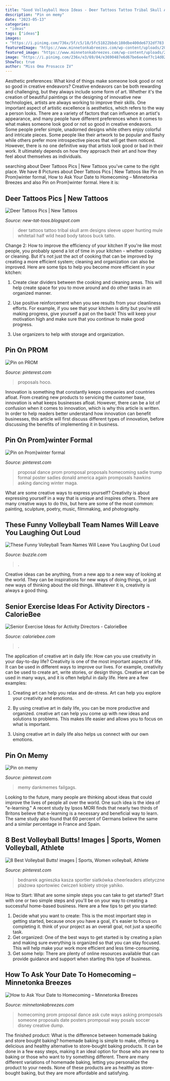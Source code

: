 ```yaml
---
title: "Good Volleyball Hoco Ideas - Deer Tattoos Tattoo Tribal Skull Arm Designs Sleeve Upper Hunting Mule Whitetail Half Wild Head Body Tatoos Buck Tatto"
description: "Pin on memy"
date: "2023-05-13"
categories:
- "ideas"
tags: ["ideas"]
images:
- "https://i.pinimg.com/736x/5f/c5/18/5fc51822bbdc180dbe400de6732df783.jpg"
featuredImage: "https://www.minnetonkabreezes.com/wp-content/uploads/2014/09/homecoming1.jpeg"
featured_image: "https://www.minnetonkabreezes.com/wp-content/uploads/2014/09/homecoming1.jpeg"
image: "https://i.pinimg.com/236x/e3/69/04/e3690487e6d67be6ee4ef7c14d020a4a.jpg"
ShowToc: true
author: "Miss Oma Prosacco IV"
---
```



Aesthetic preferences: What kind of things make someone look good or not so good in creative endeavors?
Creative endeavors can be both rewarding and challenging, but they always include some form of art. Whether it's the creation of beautiful paintings or the designing of innovative new technologies, artists are always working to improve their skills. One important aspect of artistic excellence is aesthetics, which refers to the way a person looks. There are a variety of factors that can influence an artist's appearance, and many people have different preferences when it comes to what makes someone look good or not so good in creative endeavors. Some people prefer simple, unadorned designs while others enjoy colorful and intricate pieces. Some people like their artwork to be popular and flashy while others prefer more introspective pieces that will get them noticed. However, there is no one definitive way that artists look good or bad in their work. It ultimately depends on how they approach their art and how they feel about themselves as individuals.

	

		
searching about Deer Tattoos Pics | New Tattoos you've came to the right place. We have 8 Pictures about Deer Tattoos Pics | New Tattoos like Pin on Prom}winter formal, How to Ask Your Date to Homecoming – Minnetonka Breezes and also Pin on Prom}winter formal. Here it is:
		
    
## Deer Tattoos Pics | New Tattoos

<img loading=lazy src="http://2.bp.blogspot.com/-oxKHAV72PX4/UQVg__81i4I/AAAAAAAAQzo/3he492x0E_A/s1600/Deer_tattoo_30.jpg" onerror="this.onerror=null;this.src='https://tse3.mm.bing.net/th?id=OIP.2HKLY7_QDAtF8gna9H000AHaJ3&amp;pid=15.1';" alt="Deer Tattoos Pics | New Tattoos">

_Source: new-tat-toos.blogspot.com_

>deer tattoos tattoo tribal skull arm designs sleeve upper hunting mule whitetail half wild head body tatoos buck tatto. 

	

Change 2: How to improve the efficiency of your kitchen
If you're like most people, you probably spend a lot of time in your kitchen - whether cooking or cleaning. But it's not just the act of cooking that can be improved by creating a more efficient system; cleaning and organization can also be improved. Here are some tips to help you become more efficient in your kitchen:
1. Create clear dividers between the cooking and cleaning areas. This will help create space for you to move around and do other tasks in an organized manner.

2. Use positive reinforcement when you see results from your cleanliness efforts. For example, if you see that your kitchen is dirty but you're still making progress, give yourself a pat on the back! This will keep your motivation high and make sure that you continue to make good progress.

3. Use organizers to help with storage and organization.

    
## Pin On PROM

<img loading=lazy src="https://i.pinimg.com/736x/f0/dc/95/f0dc9567d14343f9b437bafc821d098f--prom-posals-homecoming-ideas.jpg" onerror="this.onerror=null;this.src='https://tse3.mm.bing.net/th?id=OIP.V58k_tYZzK0iu2-nLr8sZQHaHP&amp;pid=15.1';" alt="Pin on PROM">

_Source: pinterest.com_

>proposals hoco. 

	

Innovation is something that constantly keeps companies and countries afloat. From creating new products to servicing the customer base, innovation is what keeps businesses afloat. However, there can be a lot of confusion when it comes to innovation, which is why this article is written. In order to help readers better understand how innovation can benefit businesses, this article will first discuss different types of innovation, before discussing the benefits of implementing it in business.

    
## Pin On Prom}winter Formal

<img loading=lazy src="https://i.pinimg.com/736x/37/eb/d0/37ebd08437215b0d351fa5d15777d8e6.jpg" onerror="this.onerror=null;this.src='https://tse2.mm.bing.net/th?id=OIP.l0B5iJtC_9nrzQcmqGu8igHaJ4&amp;pid=15.1';" alt="Pin on Prom}winter formal">

_Source: pinterest.com_

>proposal dance prom promposal proposals homecoming sadie trump formal poster sadies donald america again promposals hawkins asking dancing winter maga. 

	

What are some creative ways to express yourself?
Creativity is about expressing yourself in a way that is unique and inspires others. There are many creative ways to do this, but here are some of the most common: painting, sculpture, poetry, music, filmmaking, and photography.

    
## These Funny Volleyball Team Names Will Leave You Laughing Out Loud

<img loading=lazy src="https://pixfeeds.com/images/sports/volleyball/1280-458097295-volleyball-competition.jpg" onerror="this.onerror=null;this.src='https://tse4.mm.bing.net/th?id=OIP.5Kj_zM56e3mS1Tuky9m1XQHaKp&amp;pid=15.1';" alt="These Funny Volleyball Team Names Will Leave You Laughing Out Loud">

_Source: buzzle.com_

>. 

	

Creative ideas can be anything, from a new app to a new way of looking at the world. They can be inspirations for new ways of doing things, or just new ways of thinking about the old things. Whatever it is, creativity is always a good thing.

    
## Senior Exercise Ideas For Activity Directors - CalorieBee

<img loading=lazy src="https://images.saymedia-content.com/.image/t_share/MTc1MTI1OTQ4MjQ0MDQzNTg4/senior-exercise-ideas.jpg" onerror="this.onerror=null;this.src='https://tse2.mm.bing.net/th?id=OIP.DPYgrrpxdpzUS5b9sP-iUgHaGt&amp;pid=15.1';" alt="Senior Exercise Ideas for Activity Directors - CalorieBee">

_Source: caloriebee.com_

>. 

	

The application of creative art in daily life: How can you use creativity in your day-to-day life?
Creativity is one of the most important aspects of life. It can be used in different ways to improve our lives. For example, creativity can be used to create art, write stories, or design things. Creative art can be used in many ways, and it is often helpful in daily life. Here are a few examples: 
1) Creating art can help you relax and de-stress. Art can help you explore your creativity and emotions.

2) By using creative art in daily life, you can be more productive and organized. creative art can help you come up with new ideas and solutions to problems. This makes life easier and allows you to focus on what is important.

3) Using creative art in daily life also helps us connect with our own emotions.

    
## Pin On Memy

<img loading=lazy src="https://i.pinimg.com/736x/5f/c5/18/5fc51822bbdc180dbe400de6732df783.jpg" onerror="this.onerror=null;this.src='https://tse1.mm.bing.net/th?id=OIP.N-eXEfWt1K9G8WsQJnJn9AHaJu&amp;pid=15.1';" alt="Pin on memy">

_Source: pinterest.com_

>memy dankmemes failgags. 

	

Looking to the future, many people are thinking about ideas that could improve the lives of people all over the world. One such idea is the idea of "e-learning." A recent study by Ipsos MORI finds that nearly two thirds of Britons believe that e-learning is a necessary and beneficial way to learn. The same study also found that 60 percent of Germans believe the same and a similar percentage in France and Spain. 

    
## 8 Best Volleyball Butts! Images | Sports, Women Volleyball, Athlete

<img loading=lazy src="https://i.pinimg.com/236x/e3/69/04/e3690487e6d67be6ee4ef7c14d020a4a.jpg" onerror="this.onerror=null;this.src='https://tse3.mm.bing.net/th?id=OIP.BvMtfX6Yp4J6f0WQ3OBxjQAAAA&amp;pid=15.1';" alt="8 Best Volleyball Butts! images | Sports, Women volleyball, Athlete">

_Source: pinterest.com_

>bednarek agnieszka kasza sportler siatkówka cheerleaders atletyczne plażowa sportowiec ćwiczeń kobiety stroje yahiko. 

	

How to Start: What are some simple steps you can take to get started?
Start with one or two simple steps and you'll be on your way to creating a successful home-based business. Here are a few tips to get you started: 
1. Decide what you want to create: This is the most important step in getting started, because once you have a goal, it's easier to focus on completing it. think of your project as an overall goal, not just a specific task. 
2. Get organized: One of the best ways to get started is by creating a plan and making sure everything is organized so that you can stay focused. This will help make your work more efficient and less time-consuming. 
3. Get some help: There are plenty of online resources available that can provide guidance and support when starting this type of business.

    
## How To Ask Your Date To Homecoming – Minnetonka Breezes

<img loading=lazy src="https://www.minnetonkabreezes.com/wp-content/uploads/2014/09/homecoming1.jpeg" onerror="this.onerror=null;this.src='https://tse3.mm.bing.net/th?id=OIP.jSWBjUCnMwsd44usr975DQHaJ4&amp;pid=15.1';" alt="How to Ask Your Date to Homecoming – Minnetonka Breezes">

_Source: minnetonkabreezes.com_

>homecoming prom proposal dance ask cute ways asking promposals someone proposals date posters promposal way posals soccer disney creative dump. 

	

The finished product: What is the difference between homemade baking and store bought baking?
homemade baking is simple to make, offering a delicious and healthy alternative to store-bought baking products. It can be done in a few easy steps, making it an ideal option for those who are new to baking or those who want to try something different. There are many different variations of homemade baking, letting you personalize the product to your needs. None of these products are as healthy as store-bought baking, but they are more affordable and satisfying.

